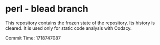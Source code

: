 # perl - blead branch

This repository contains the frozen state of the repository.
Its history is cleared. It is used only for static code
analysis with Codacy.

Commit Time: 1718747087